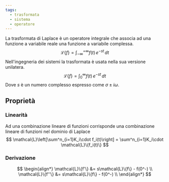 ```yaml
---
tags:
  - trasformata
  - sistema
  - operatore
---
```

La trasformata di Laplace è un operatore integrale che associa ad una funzione a variabile reale una funzione a variabile complessa.
$$
\mathcal{L}\{f\}=\int^{+\infty}_{-\infty}f(t)\,e^{-st}\,dt
$$
Nell'ingegneria dei sistemi la trasformata è usata nella sua versione unilatera.
$$
\mathcal{L}\{f\}=\int^{\infty}_{0}f(t)\,e^{-st}\,dt
$$
Dove $s$ è un numero complesso espresso come $\sigma\pm i\omega$.
## Proprietà
### Linearità
Ad una combinazione lineare di funzioni corrisponde una combinazione lineare di funzioni nel dominio di Laplace
$$
\mathcal{L}\left[\sum^n_{i=1}K_i\cdot f_i(t)\right] = \sum^n_{i=1}K_i\cdot \mathcal{L}\{f_i(t)\}
$$
### Derivazione
$$
\begin{align*}
\mathcal{L}\{f'\} &= s\mathcal{L}\{f\} - f(0^-) \\
\mathcal{L}\{f''\} &= s\mathcal{L}\{f\} - f(0^-) \\
\end{align*}
$$